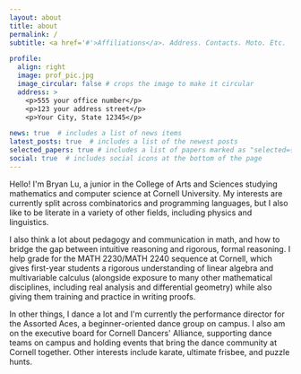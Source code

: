 ```yaml
---
layout: about
title: about
permalink: /
subtitle: <a href='#'>Affiliations</a>. Address. Contacts. Moto. Etc.

profile:
  align: right
  image: prof_pic.jpg
  image_circular: false # crops the image to make it circular
  address: >
    <p>555 your office number</p>
    <p>123 your address street</p>
    <p>Your City, State 12345</p>

news: true  # includes a list of news items
latest_posts: true  # includes a list of the newest posts
selected_papers: true # includes a list of papers marked as "selected={true}"
social: true  # includes social icons at the bottom of the page
---
```


Hello! I'm Bryan Lu, a junior in the College of Arts and Sciences studying mathematics and computer science at Cornell University. My interests are currently split across combinatorics and programming languages, but I also like to be literate in a variety of other fields, including physics and linguistics.  

I also think a lot about pedagogy and communication in math, and how to bridge the gap between intuitive reasoning and rigorous, formal reasoning. I help grade for the MATH 2230/MATH 2240 sequence at Cornell, which gives first-year students a rigorous understanding of linear algebra and multivariable calculus (alongside exposure to many other mathematical disciplines, including real analysis and differential geometry) while also giving them training and practice in writing proofs. 

In other things, I dance a lot and I'm currently the performance director for the Assorted Aces, a beginner-oriented dance group on campus. I also am on the executive board for Cornell Dancers' Alliance, supporting dance teams on campus and holding events that bring the dance community at Cornell together. Other interests include karate, ultimate frisbee, and puzzle hunts. 

<!-- Write your biography here. Tell the world about yourself. Link to your favorite [subreddit](http://reddit.com). You can put a picture in, too. The code is already in, just name your picture `prof_pic.jpg` and put it in the `img/` folder.

Put your address / P.O. box / other info right below your picture. You can also disable any of these elements by editing `profile` property of the YAML header of your `_pages/about.md`. Edit `_bibliography/papers.bib` and Jekyll will render your [publications page](/al-folio/publications/) automatically.

Link to your social media connections, too. This theme is set up to use [Font Awesome icons](http://fortawesome.github.io/Font-Awesome/) and [Academicons](https://jpswalsh.github.io/academicons/), like the ones below. Add your Facebook, Twitter, LinkedIn, Google Scholar, or just disable all of them. -->
